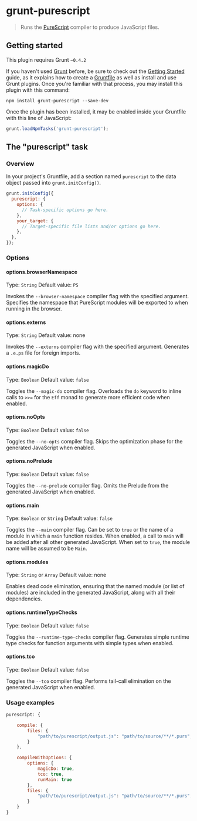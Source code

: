 # grunt-purescript

> Runs the [PureScript](https://github.com/purescript/purescript) compiler to produce JavaScript files.

## Getting started
This plugin requires Grunt `~0.4.2`

If you haven't used [Grunt](http://gruntjs.com/) before, be sure to check out the [Getting Started](http://gruntjs.com/getting-started) guide, as it explains how to create a [Gruntfile](http://gruntjs.com/sample-gruntfile) as well as install and use Grunt plugins. Once you're familiar with that process, you may install this plugin with this command:

```shell
npm install grunt-purescript --save-dev
```

Once the plugin has been installed, it may be enabled inside your Gruntfile with this line of JavaScript:

```js
grunt.loadNpmTasks('grunt-purescript');
```

## The "purescript" task

### Overview
In your project's Gruntfile, add a section named `purescript` to the data object passed into `grunt.initConfig()`.

```js
grunt.initConfig({
  purescript: {
    options: {
      // Task-specific options go here.
    },
    your_target: {
      // Target-specific file lists and/or options go here.
    },
  },
});
```

### Options

#### options.browserNamespace
Type: `String`
Default value: `PS`

Invokes the `--browser-namespace` compiler flag with the specified argument. Specifies the namespace that PureScript modules will be exported to when running in the browser.

#### options.externs
Type: `String`
Default value: none

Invokes the `--externs` compiler flag with the specified argument. Generates a `.e.ps` file for foreign imports.

#### options.magicDo
Type: `Boolean`
Default value: `false`

Toggles the `--magic-do` compiler flag. Overloads the `do` keyword to inline calls to `>>=` for the `Eff` monad to generate more efficient code when enabled.

#### options.noOpts
Type: `Boolean`
Default value: `false`

Toggles the `--no-opts` compiler flag. Skips the optimization phase for the generated JavaScript when enabled.

#### options.noPrelude
Type: `Boolean`
Default value: `false`

Toggles the `--no-prelude` compiler flag. Omits the Prelude from the generated JavaScript when enabled.

#### options.main
Type: `Boolean` or `String`
Default value: `false`

Toggles the `--main` compiler flag. Can be set to `true` or the name of a module in which a `main` function resides. When enabled, a call to `main` will be added after all other generated JavaScript. When set to `true`, the module name will be assumed to be `Main`.

#### options.modules
Type: `String` or `Array`
Default value: none

Enables dead code elimination, ensuring that the named module (or list of modules) are included in the generated JavaScript, along with all their dependencies.

#### options.runtimeTypeChecks
Type: `Boolean`
Default value: `false`

Toggles the `--runtime-type-checks` compiler flag. Generates simple runtime type checks for function arguments with simple types when enabled.

#### options.tco
Type: `Boolean`
Default value: `false`

Toggles the `--tco` compiler flag. Performs tail-call elimination on the generated JavaScript when enabled.

### Usage examples

```js
purescript: {

    compile: {
        files: {
            "path/to/purescript/output.js": "path/to/source/**/*.purs",
        }
    },

    compileWithOptions: {
        options: {
            magicDo: true,
            tco: true,
            runMain: true
        },
        files: {
            "path/to/purescript/output.js": "path/to/source/**/*.purs",
        }
    }
}
```
